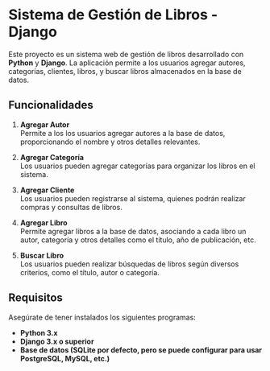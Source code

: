 # Sistema de Gestión de Libros - Django

Este proyecto es un sistema web de gestión de libros desarrollado con **Python** y **Django**. La aplicación permite a los usuarios agregar autores, categorías, clientes, libros, y buscar libros almacenados en la base de datos.

## Funcionalidades

1. **Agregar Autor**  
   Permite a los los usuarios agregar autores a la base de datos, proporcionando el nombre y otros detalles relevantes.

2. **Agregar Categoría**  
   Los usuarios pueden agregar categorías para organizar los libros en el sistema.

3. **Agregar Cliente**  
   Los usuarios pueden registrarse al sistema, quienes podrán realizar compras y consultas de libros.

4. **Agregar Libro**  
   Permite agregar libros a la base de datos, asociando a cada libro un autor, categoría y otros detalles como el título, año de publicación, etc.

5. **Buscar Libro**  
   Los usuarios pueden realizar búsquedas de libros según diversos criterios, como el título, autor o categoría.

## Requisitos

Asegúrate de tener instalados los siguientes programas:

- **Python 3.x**
- **Django 3.x o superior**
- **Base de datos (SQLite por defecto, pero se puede configurar para usar PostgreSQL, MySQL, etc.)**

